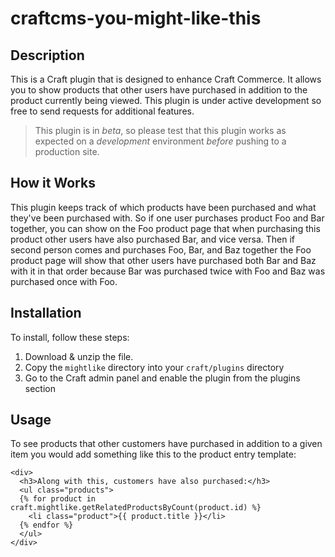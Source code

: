 # craftcms-you-might-like-this

## Description

This is a Craft plugin that is designed to enhance Craft Commerce. It allows you to show products that other users have purchased in addition to the product currently being viewed. This plugin is under active development so free to send requests for additional features.

> This plugin is in *beta*, so please test that this plugin works as expected on a *development* environment _before_ pushing to a production site.

## How it Works

This plugin keeps track of which products have been purchased and what they've been purchased with. So if one user purchases product Foo and Bar together, you can show on the Foo product page that when purchasing this product other users have also purchased Bar, and vice versa. Then if second person comes and purchases Foo, Bar, and Baz together the Foo product page will show that other users have purchased both Bar and Baz with it in that order because Bar was purchased twice with Foo and Baz was purchased once with Foo.

## Installation

To install, follow these steps:

1. Download & unzip the file.
2. Copy the `mightlike` directory into your `craft/plugins` directory
3. Go to the Craft admin panel and enable the plugin from the plugins section

## Usage

To see products that other customers have purchased in addition to a given item you would add something like this to the product entry template:

```
<div>
  <h3>Along with this, customers have also purchased:</h3>
  <ul class="products">
  {% for product in craft.mightlike.getRelatedProductsByCount(product.id) %}
    <li class="product">{{ product.title }}</li>
  {% endfor %}
  </ul>
</div>
```
